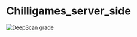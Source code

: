 ﻿# Chilligames_server_side


[![DeepScan grade](https://deepscan.io/api/teams/4689/projects/6743/branches/57937/badge/grade.svg)](https://deepscan.io/dashboard#view=project&tid=4689&pid=6743&bid=57937)

